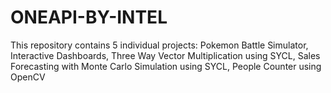 # ONEAPI-BY-INTEL

This repository contains 5 individual projects: 
Pokemon Battle Simulator,
Interactive Dashboards,
Three Way Vector Multiplication using SYCL,
Sales Forecasting with Monte Carlo Simulation using SYCL,
People Counter using OpenCV
